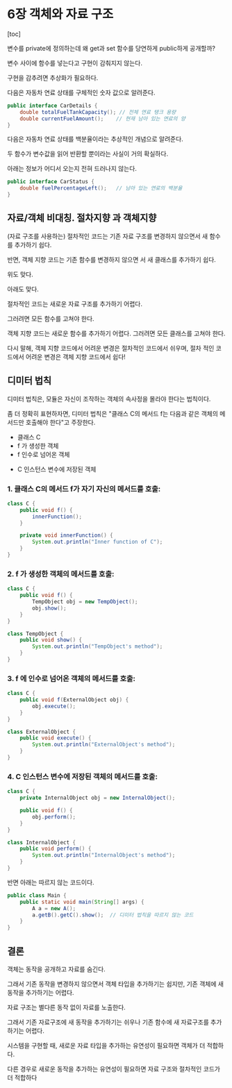 # 6장 객체와 자료 구조

[toc]

변수를 private에 정의하는데 왜 get과 set 함수를 당연하게 public하게 공개할까?



변수 사이에 함수를 넣는다고 구현이 감춰지지 않는다.

구현을 감추려면 추상화가 필요하다.

다음은 자동차 연료 상태를 구체적인 숫자 값으로 알려준다. 

```java
public interface CarDetails {
    double totalFuelTankCapacity(); // 전체 연료 탱크 용량
    double currentFuelAmount();    // 현재 남아 있는 연료의 양
}
```

다음은 자동차 연료 상태를 백분율이라는 추상적인 개념으로 알려준다. 

두 함수가 변수값을 읽어 반환할 뿐이라는 사실이 거의 확실하다. 

아래는 정보가 어디서 오는지 전혀 드러나지 않는다.

```java
public interface CarStatus {
    double fuelPercentageLeft();   // 남아 있는 연료의 백분율
}
```



## 자료/객체 비대칭. 절차지향 과 객체지향 

(자료 구조를 사용하는) 절차적인 코드는 기존 자료 구조를 변경하지 않으면서 새 함수를 추가하기 쉽다. 

반면, 객체 지향 코드는 기존 함수를 변경하지 않으면 서 새 클래스를 추가하기 쉽다.

위도 맞다.

아래도 맞다. 

절차적인 코드는 새로운 자료 구조를 추가하기 어렵다. 

그러려면 모든 함수를 고쳐야 한다.

객체 지향 코드는 새로운 함수를 추가하기 어렵다. 그러려면 모든 클래스를 고쳐야 한다.

다시 말해, 객체 지향 코드에서 어려운 변경은 절차적인 코드에서 쉬우며, 절차 적인 코드에서 어려운 변경은 객체 지향 코드에서 쉽다!

## 디미터 법칙

디미터 법칙은, 모듈은 자신이 조작하는 객체의 속사정을 몰라야 한다는 법칙이다.

좀 더 정확히 표현하자면, 디미터 법칙은 "클래스 C의 메서드 f는 다음과 같은 객체의 메서드만 호출해야 한다"고 주장한다.

- ﻿﻿클래스 C
- ﻿f 가 생성한 객체
- ﻿﻿f 인수로 넘어온 객체

*  C 인스턴스 변수에 저장된 객체

### 1. 클래스 C의 메서드 f가 자기 자신의 메서드를 호출:

```java
class C {
    public void f() {
        innerFunction();
    }

    private void innerFunction() {
        System.out.println("Inner function of C");
    }
}
```

### 2. f 가 생성한 객체의 메서드를 호출:

```java
class C {
    public void f() {
        TempObject obj = new TempObject();
        obj.show();
    }
}

class TempObject {
    public void show() {
        System.out.println("TempObject's method");
    }
}
```

### 3. f 에 인수로 넘어온 객체의 메서드를 호출: 

```java
class C {
    public void f(ExternalObject obj) {
        obj.execute();
    }
}

class ExternalObject {
    public void execute() {
        System.out.println("ExternalObject's method");
    }
}
```

### 4. C 인스턴스 변수에 저장된 객체의 메서드를 호출:

```java
class C {
    private InternalObject obj = new InternalObject();

    public void f() {
        obj.perform();
    }
}

class InternalObject {
    public void perform() {
        System.out.println("InternalObject's method");
    }
}
```

반면 아래는 따르지 않는 코드이다.

```java
public class Main {
    public static void main(String[] args) {
        A a = new A();
        a.getB().getC().show();  // 디미터 법칙을 따르지 않는 코드
    }
}
```



## 결론

객체는 동작을 공개하고 자료를 숨긴다.

그래서 기존 동작을 변경하지 않으면서 객체 타입을 추가하기는 쉽지만, 기존 객체에 새 동작을 추가하기는 어렵다.

자료 구조는 별다른 동작 없이 자료를 노출한다.

그래서 기존 자료구조에 새 동작을 추가하기는 쉬우나 기존 함수에 새 자료구조를 추가하기는 어렵다.



시스템을 구현할 때, 새로운 자료 타입을 추가하는 유연성이 필요하면 객체가 더 적합하다.

 다른 경우로 새로운 동작을 추가하는 유연성이 필요하면 자료 구조와 절차적인 코드가 더 적합하다